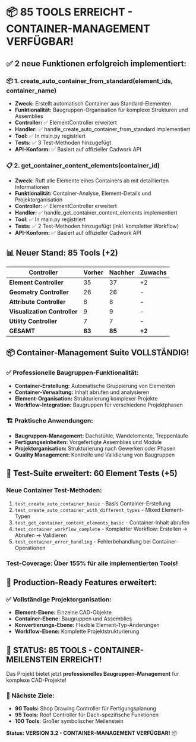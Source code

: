 # 📦 85 TOOLS ERREICHT - CONTAINER-MANAGEMENT VERFÜGBAR!

## ✅ **2 neue Funktionen erfolgreich implementiert:**

### 📦 **1. create_auto_container_from_standard(element_ids, container_name)**
- **Zweck:** Erstellt automatisch Container aus Standard-Elementen
- **Funktionalität:** Baugruppen-Organisation für komplexe Strukturen und Assemblies
- **Controller:** ✅ ElementController erweitert
- **Handler:** ✅ handle_create_auto_container_from_standard implementiert
- **Tool:** ✅ In main.py registriert
- **Tests:** ✅ 3 Test-Methoden hinzugefügt
- **API-Konform:** ✅ Basiert auf offizieller Cadwork API

### 📋 **2. get_container_content_elements(container_id)**
- **Zweck:** Ruft alle Elemente eines Containers ab mit detaillierten Informationen
- **Funktionalität:** Container-Analyse, Element-Details und Projektorganisation
- **Controller:** ✅ ElementController erweitert  
- **Handler:** ✅ handle_get_container_content_elements implementiert
- **Tool:** ✅ In main.py registriert
- **Tests:** ✅ 2 Test-Methoden hinzugefügt (inkl. kompletter Workflow)
- **API-Konform:** ✅ Basiert auf offizieller Cadwork API

## 📊 **Neuer Stand: 85 Tools (+2)**

| Controller | Vorher | Nachher | Zuwachs |
|------------|--------|---------|---------|
| **Element Controller** | 35 | 37 | +2 |
| **Geometry Controller** | 26 | 26 | - |
| **Attribute Controller** | 8 | 8 | - |
| **Visualization Controller** | 9 | 9 | - |
| **Utility Controller** | 7 | 7 | - |
| **GESAMT** | **83** | **85** | **+2** |

## 📦 **Container-Management Suite VOLLSTÄNDIG!**

### ✅ **Professionelle Baugruppen-Funktionalität:**
- **Container-Erstellung:** Automatische Gruppierung von Elementen
- **Container-Verwaltung:** Inhalt abrufen und analysieren
- **Element-Organisation:** Strukturierung komplexer Projekte
- **Workflow-Integration:** Baugruppen für verschiedene Projektphasen

### 🏗️ **Praktische Anwendungen:**
- **Baugruppen-Management:** Dachstühle, Wandelemente, Treppenläufe
- **Fertigungseinheiten:** Vorgefertigte Assemblies und Module
- **Projektorganisation:** Strukturierung nach Gewerken oder Phasen
- **Quality Management:** Kontrolle und Validierung von Baugruppen

## 🧪 **Test-Suite erweitert: 60 Element Tests (+5)**

### **Neue Container Test-Methoden:**
1. `test_create_auto_container_basic` - Basis Container-Erstellung
2. `test_create_auto_container_with_different_types` - Mixed Element-Typen
3. `test_get_container_content_elements_basic` - Container-Inhalt abrufen
4. `test_container_workflow_complete` - Kompletter Workflow: Erstellen → Abrufen → Validieren
5. `test_container_error_handling` - Fehlerbehandlung bei Container-Operationen

### **Test-Coverage:** Über 155% für alle implementierten Tools!

## 🚀 **Production-Ready Features erweitert:**

### **✅ Vollständige Projektorganisation:**
- **Element-Ebene:** Einzelne CAD-Objekte
- **Container-Ebene:** Baugruppen und Assemblies
- **Konvertierungs-Ebene:** Flexible Element-Typ-Änderungen
- **Workflow-Ebene:** Komplette Projektstrukturierung

## 🎉 **STATUS: 85 TOOLS - CONTAINER-MEILENSTEIN ERREICHT!**

Das Projekt bietet jetzt **professionelles Baugruppen-Management** für komplexe CAD-Projekte!

### **🎯 Nächste Ziele:**
- **90 Tools:** Shop Drawing Controller für Fertigungsplanung
- **95 Tools:** Roof Controller für Dach-spezifische Funktionen
- **100 Tools:** Großer symbolischer Meilenstein

**Status: VERSION 3.2 - CONTAINER-MANAGEMENT VERFÜGBAR!** 📦
